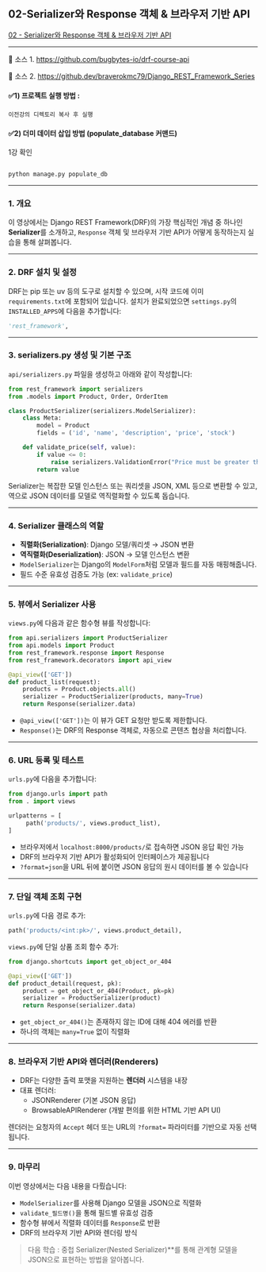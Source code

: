 ## 02-Serializer와 Response 객체 & 브라우저 기반 API

[02 - Serializer와 Response 객체 & 브라우저 기반 API](https://youtu.be/BMym71Dwox0?list=PL-2EBeDYMIbTLulc9FSoAXhbmXpLq2l5t)

---


🔗 소스 1. https://github.com/bugbytes-io/drf-course-api 


🔗  소스 2. https://github.dev/braverokmc79/Django_REST_Framework_Series



#### ✅1) 프로젝트 실행 방법 : 
	이전강의 디렉토리 복사 후 실행

#### ✅2) 더미 데이터 삽입 방법 (populate\_database 커맨드)

1강 확인  

```bash

python manage.py populate_db

```



---


### 1. 개요

이 영상에서는 Django REST Framework(DRF)의 가장 핵심적인 개념 중 하나인 **Serializer**를 소개하고, `Response` 객체 및 브라우저 기반 API가 어떻게 동작하는지 실습을 통해 살펴봅니다.

---

### 2. DRF 설치 및 설정

DRF는 pip 또는 uv 등의 도구로 설치할 수 있으며, 시작 코드에 이미 `requirements.txt`에 포함되어 있습니다. 설치가 완료되었으면 `settings.py`의 `INSTALLED_APPS`에 다음을 추가합니다:

```python
'rest_framework',
```

---

### 3. serializers.py 생성 및 기본 구조

`api/serializers.py` 파일을 생성하고 아래와 같이 작성합니다:

```python
from rest_framework import serializers
from .models import Product, Order, OrderItem

class ProductSerializer(serializers.ModelSerializer):
    class Meta:
        model = Product
        fields = ('id', 'name', 'description', 'price', 'stock')

    def validate_price(self, value):
        if value <= 0:
            raise serializers.ValidationError("Price must be greater than 0.")
        return value
```

Serializer는 복잡한 모델 인스턴스 또는 쿼리셋을 JSON, XML 등으로 변환할 수 있고, 역으로 JSON 데이터를 모델로 역직렬화할 수 있도록 돕습니다.

---

### 4. Serializer 클래스의 역할

- **직렬화(Serialization)**: Django 모델/쿼리셋 → JSON 변환
- **역직렬화(Deserialization)**: JSON → 모델 인스턴스 변환
- `ModelSerializer`는 Django의 `ModelForm`처럼 모델과 필드를 자동 매핑해줍니다.
- 필드 수준 유효성 검증도 가능 (ex: `validate_price`)

---

### 5. 뷰에서 Serializer 사용

`views.py`에 다음과 같은 함수형 뷰를 작성합니다:

```python
from api.serializers import ProductSerializer
from api.models import Product
from rest_framework.response import Response
from rest_framework.decorators import api_view

@api_view(['GET'])
def product_list(request):
    products = Product.objects.all()
    serializer = ProductSerializer(products, many=True)
    return Response(serializer.data)

```

- `@api_view(['GET'])`는 이 뷰가 GET 요청만 받도록 제한합니다.
- `Response()`는 DRF의 Response 객체로, 자동으로 콘텐츠 협상을 처리합니다.

---

### 6. URL 등록 및 테스트

`urls.py`에 다음을 추가합니다:

```python
from django.urls import path
from . import views

urlpatterns = [
     path('products/', views.product_list),
]
```

- 브라우저에서 `localhost:8000/products/`로 접속하면 JSON 응답 확인 가능
- DRF의 브라우저 기반 API가 활성화되어 인터페이스가 제공됩니다
- `?format=json`을 URL 뒤에 붙이면 JSON 응답의 원시 데이터를 볼 수 있습니다

---

### 7. 단일 객체 조회 구현

`urls.py`에 다음 경로 추가:

```python
path('products/<int:pk>/', views.product_detail),
```

`views.py`에 단일 상품 조회 함수 추가:

```python
from django.shortcuts import get_object_or_404

@api_view(['GET'])
def product_detail(request, pk):
    product = get_object_or_404(Product, pk=pk)
    serializer = ProductSerializer(product)
    return Response(serializer.data)
```

- `get_object_or_404()`는 존재하지 않는 ID에 대해 404 에러를 반환
- 하나의 객체는 `many=True` 없이 직렬화

---

### 8. 브라우저 기반 API와 렌더러(Renderers)

- DRF는 다양한 출력 포맷을 지원하는 **렌더러** 시스템을 내장
- 대표 렌더러:
  - JSONRenderer (기본 JSON 응답)
  - BrowsableAPIRenderer (개발 편의를 위한 HTML 기반 API UI)

렌더러는 요청자의 `Accept` 헤더 또는 URL의 `?format=` 파라미터를 기반으로 자동 선택됩니다.

---

### 9. 마무리

이번 영상에서는 다음 내용을 다뤘습니다:

- `ModelSerializer`를 사용해 Django 모델을 JSON으로 직렬화
- `validate_필드명()`을 통해 필드별 유효성 검증
- 함수형 뷰에서 직렬화 데이터를 `Response`로 반환
- DRF의 브라우저 기반 API와 렌더링 방식

> 다음 학습 : 중첩 Serializer(Nested Serializer)\*\*를 통해 관계형 모델을 JSON으로 표현하는 방법을 알아봅니다.

